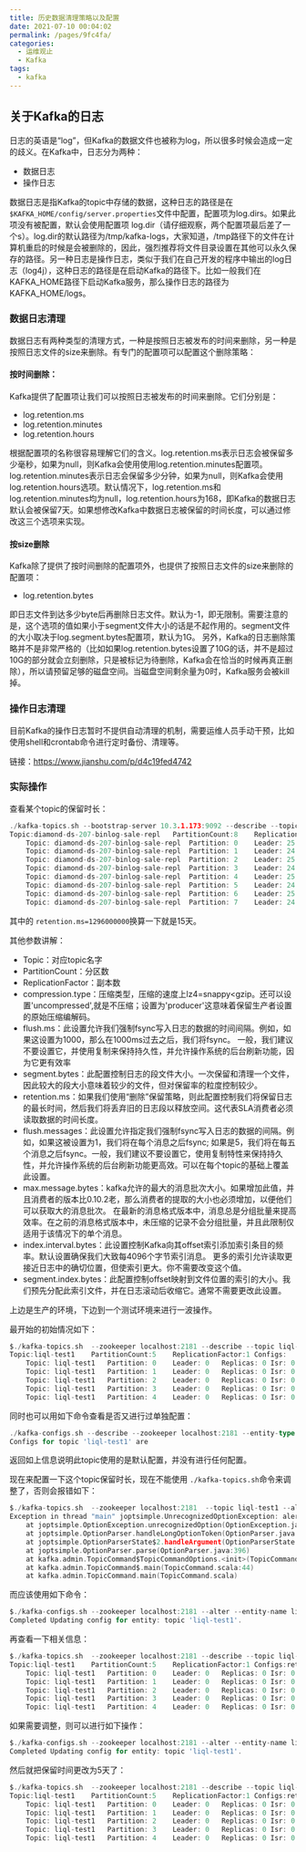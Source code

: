 ```yaml
---
title: 历史数据清理策略以及配置
date: 2021-07-10 00:04:02
permalink: /pages/9fc4fa/
categories:
  - 运维观止
  - Kafka
tags:
  - kafka
---
```


## 关于Kafka的日志

日志的英语是“log”，但Kafka的数据文件也被称为log，所以很多时候会造成一定的歧义。在Kafka中，日志分为两种：

- 数据日志
- 操作日志

数据日志是指Kafka的topic中存储的数据，这种日志的路径是在`$KAFKA_HOME/config/server.properties`文件中配置，配置项为log.dirs。如果此项没有被配置，默认会使用配置项 log.dir（请仔细观察，两个配置项最后差了一个s）。log.dir的默认路径为/tmp/kafka-logs，大家知道，/tmp路径下的文件在计算机重启的时候是会被删除的，因此，强烈推荐将文件目录设置在其他可以永久保存的路径。另一种日志是操作日志，类似于我们在自己开发的程序中输出的log日志（log4j），这种日志的路径是在启动Kafka的路径下。比如一般我们在KAFKA_HOME路径下启动Kafka服务，那么操作日志的路径为KAFKA_HOME/logs。

### 数据日志清理

数据日志有两种类型的清理方式，一种是按照日志被发布的时间来删除，另一种是按照日志文件的size来删除。有专门的配置项可以配置这个删除策略：

#### 按时间删除：

Kafka提供了配置项让我们可以按照日志被发布的时间来删除。它们分别是：

- log.retention.ms
- log.retention.minutes
- log.retention.hours

根据配置项的名称很容易理解它们的含义。log.retention.ms表示日志会被保留多少毫秒，如果为null，则Kafka会使用使用log.retention.minutes配置项。log.retention.minutes表示日志会保留多少分钟，如果为null，则Kafka会使用log.retention.hours选项。默认情况下，log.retention.ms和log.retention.minutes均为null，log.retention.hours为168，即Kafka的数据日志默认会被保留7天。如果想修改Kafka中数据日志被保留的时间长度，可以通过修改这三个选项来实现。

#### 按size删除

Kafka除了提供了按时间删除的配置项外，也提供了按照日志文件的size来删除的配置项：

- log.retention.bytes

即日志文件到达多少byte后再删除日志文件。默认为-1，即无限制。需要注意的是，这个选项的值如果小于segment文件大小的话是不起作用的。segment文件的大小取决于log.segment.bytes配置项，默认为1G。
 另外，Kafka的日志删除策略并不是非常严格的（比如如果log.retention.bytes设置了10G的话，并不是超过10G的部分就会立刻删除，只是被标记为待删除，Kafka会在恰当的时候再真正删除），所以请预留足够的磁盘空间。当磁盘空间剩余量为0时，Kafka服务会被kill掉。

### 操作日志清理

目前Kafka的操作日志暂时不提供自动清理的机制，需要运维人员手动干预，比如使用shell和crontab命令进行定时备份、清理等。


链接：https://www.jianshu.com/p/d4c19fed4742

### 实际操作

查看某个topic的保留时长：

```go
./kafka-topics.sh --bootstrap-server 10.3.1.173:9092 --describe --topic diamond-ds-207-binlog-sale-repl
Topic:diamond-ds-207-binlog-sale-repl	PartitionCount:8	ReplicationFactor:2	Configs:compression.type=snappy,flush.ms=10000,segment.bytes=1073741824,retention.ms=1296000000,flush.messages=20000,max.message.bytes=30000000,index.interval.bytes=4096,segment.index.bytes=10485760
	Topic: diamond-ds-207-binlog-sale-repl	Partition: 0	Leader: 25	Replicas: 25,24	Isr: 24,25
	Topic: diamond-ds-207-binlog-sale-repl	Partition: 1	Leader: 24	Replicas: 24,25	Isr: 25,24
	Topic: diamond-ds-207-binlog-sale-repl	Partition: 2	Leader: 25	Replicas: 25,24	Isr: 24,25
	Topic: diamond-ds-207-binlog-sale-repl	Partition: 3	Leader: 24	Replicas: 24,25	Isr: 24,25
	Topic: diamond-ds-207-binlog-sale-repl	Partition: 4	Leader: 25	Replicas: 25,24	Isr: 25,24
	Topic: diamond-ds-207-binlog-sale-repl	Partition: 5	Leader: 24	Replicas: 24,25	Isr: 25,24
	Topic: diamond-ds-207-binlog-sale-repl	Partition: 6	Leader: 25	Replicas: 25,24	Isr: 24,25
	Topic: diamond-ds-207-binlog-sale-repl	Partition: 7	Leader: 24	Replicas: 24,25	Isr: 24,25
```

其中的 `retention.ms=1296000000`换算一下就是15天。

其他参数讲解：

- Topic：对应topic名字
- PartitionCount：分区数
- ReplicationFactor：副本数
- compression.type：压缩类型，压缩的速度上lz4=snappy<gzip。还可以设置'uncompressed',就是不压缩；设置为'producer'这意味着保留生产者设置的原始压缩编解码。
- flush.ms：此设置允许我们强制fsync写入日志的数据的时间间隔。例如，如果这设置为1000，那么在1000ms过去之后，我们将fsync。 一般，我们建议不要设置它，并使用复制来保持持久性，并允许操作系统的后台刷新功能，因为它更有效率
- segment.bytes：此配置控制日志的段文件大小。一次保留和清理一个文件，因此较大的段大小意味着较少的文件，但对保留率的粒度控制较少。
- retention.ms：如果我们使用“删除”保留策略，则此配置控制我们将保留日志的最长时间，然后我们将丢弃旧的日志段以释放空间。这代表SLA消费者必须读取数据的时间长度。
- flush.messages：此设置允许指定我们强制fsync写入日志的数据的间隔。例如，如果这被设置为1，我们将在每个消息之后fsync; 如果是5，我们将在每五个消息之后fsync。一般，我们建议不要设置它，使用复制特性来保持持久性，并允许操作系统的后台刷新功能更高效。可以在每个topic的基础上覆盖此设置。
- max.message.bytes：kafka允许的最大的消息批次大小。如果增加此值，并且消费者的版本比0.10.2老，那么消费者的提取的大小也必须增加，以便他们可以获取大的消息批次。
  在最新的消息格式版本中，消息总是分组批量来提高效率。在之前的消息格式版本中，未压缩的记录不会分组批量，并且此限制仅适用于该情况下的单个消息。
- index.interval.bytes：此设置控制Kafka向其offset索引添加索引条目的频率。默认设置确保我们大致每4096个字节索引消息。 更多的索引允许读取更接近日志中的确切位置，但使索引更大。你不需要改变这个值。
- segment.index.bytes：此配置控制offset映射到文件位置的索引的大小。我们预先分配此索引文件，并在日志滚动后收缩它。通常不需要更改此设置。

上边是生产的环境，下边到一个测试环境来进行一波操作。

最开始的初始情况如下：

```go
$./kafka-topics.sh  --zookeeper localhost:2181 --describe --topic liql-test1
Topic:liql-test1	PartitionCount:5	ReplicationFactor:1	Configs:
	Topic: liql-test1	Partition: 0	Leader: 0	Replicas: 0	Isr: 0
	Topic: liql-test1	Partition: 1	Leader: 0	Replicas: 0	Isr: 0
	Topic: liql-test1	Partition: 2	Leader: 0	Replicas: 0	Isr: 0
	Topic: liql-test1	Partition: 3	Leader: 0	Replicas: 0	Isr: 0
	Topic: liql-test1	Partition: 4	Leader: 0	Replicas: 0	Isr: 0
```

同时也可以用如下命令查看是否又进行过单独配置：

```go
./kafka-configs.sh --describe --zookeeper localhost:2181 --entity-type topics  --entity-name liql-test1
Configs for topic 'liql-test1' are
```

返回如上信息说明此topic使用的是默认配置，并没有进行任何配置。

现在来配置一下这个topic保留时长，现在不能使用 `./kafka-topics.sh`命令来调整了，否则会报错如下：

```go
$./kafka-topics.sh  --zookeeper localhost:2181  --topic liql-test1 --alert --config retention.ms=2678400000
Exception in thread "main" joptsimple.UnrecognizedOptionException: alert is not a recognized option
	at joptsimple.OptionException.unrecognizedOption(OptionException.java:108)
	at joptsimple.OptionParser.handleLongOptionToken(OptionParser.java:510)
	at joptsimple.OptionParserState$2.handleArgument(OptionParserState.java:56)
	at joptsimple.OptionParser.parse(OptionParser.java:396)
	at kafka.admin.TopicCommand$TopicCommandOptions.<init>(TopicCommand.scala:358)
	at kafka.admin.TopicCommand$.main(TopicCommand.scala:44)
	at kafka.admin.TopicCommand.main(TopicCommand.scala)
```

而应该使用如下命令：

```go
$./kafka-configs.sh --zookeeper localhost:2181 --alter --entity-name liql-test1 --entity-type topics --add-config retention.ms=1296000000
Completed Updating config for entity: topic 'liql-test1'.
```

再查看一下相关信息：

```go
$./kafka-topics.sh  --zookeeper localhost:2181 --describe --topic liql-test1
Topic:liql-test1	PartitionCount:5	ReplicationFactor:1	Configs:retention.ms=1296000000
	Topic: liql-test1	Partition: 0	Leader: 0	Replicas: 0	Isr: 0
	Topic: liql-test1	Partition: 1	Leader: 0	Replicas: 0	Isr: 0
	Topic: liql-test1	Partition: 2	Leader: 0	Replicas: 0	Isr: 0
	Topic: liql-test1	Partition: 3	Leader: 0	Replicas: 0	Isr: 0
	Topic: liql-test1	Partition: 4	Leader: 0	Replicas: 0	Isr: 0
```

如果需要调整，则可以进行如下操作：

```go
$./kafka-configs.sh --zookeeper localhost:2181 --alter --entity-name liql-test1 --entity-type topics --add-config retention.ms=432000000
Completed Updating config for entity: topic 'liql-test1'.
```

然后就把保留时间更改为5天了：

```go
$./kafka-topics.sh  --zookeeper localhost:2181 --describe --topic liql-test1
Topic:liql-test1	PartitionCount:5	ReplicationFactor:1	Configs:retention.ms=432000000
	Topic: liql-test1	Partition: 0	Leader: 0	Replicas: 0	Isr: 0
	Topic: liql-test1	Partition: 1	Leader: 0	Replicas: 0	Isr: 0
	Topic: liql-test1	Partition: 2	Leader: 0	Replicas: 0	Isr: 0
	Topic: liql-test1	Partition: 3	Leader: 0	Replicas: 0	Isr: 0
	Topic: liql-test1	Partition: 4	Leader: 0	Replicas: 0	Isr: 0
```


